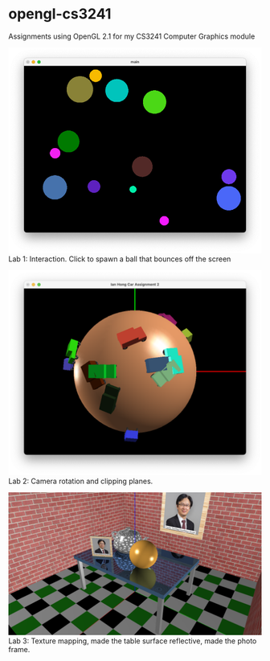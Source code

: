 # opengl-cs3241
Assignments using OpenGL 2.1 for my CS3241 Computer Graphics module

![Lab1](./imgs/lab1.png)
Lab 1: Interaction. Click to spawn a ball that bounces off the screen

![Lab2](./imgs/lab2.png)
Lab 2: Camera rotation and clipping planes.

![Lab3](./imgs/lab3.png)
Lab 3: Texture mapping, made the table surface reflective, made the photo frame.

